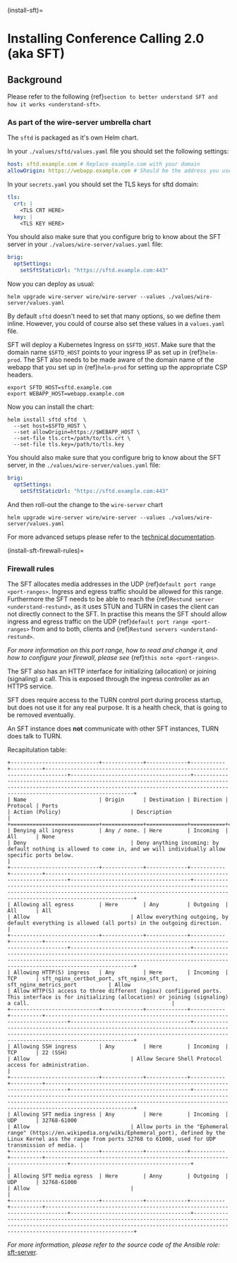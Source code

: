 (install-sft)=

# Installing Conference Calling 2.0 (aka SFT)

## Background

Please refer to the following {ref}`section to better understand SFT and how it works <understand-sft>`.

### As part of the wire-server umbrella chart

The `sftd` is packaged as it's own Helm chart.

In your `./values/sftd/values.yaml` file you should set the following settings:

```yaml
host: sftd.example.com # Replace example.com with your domain
allowOrigin: https://webapp.example.com # Should be the address you used for the webapp deployment (Note: you must include the uri scheme "https://")
```

In your `secrets.yaml` you should set the TLS keys for sftd domain:

```yaml
tls:
  crt: |
    <TLS CRT HERE>
  key: |
    <TLS KEY HERE>
```

You should also make sure that you configure brig to know about the SFT server in your `./values/wire-server/values.yaml`  file:

```yaml
brig:
  optSettings:
    setSftStaticUrl: "https://sftd.example.com:443"
```

Now you can deploy as usual:

```shell
helm upgrade wire-server wire/wire-server --values ./values/wire-server/values.yaml
```

By default `sftd` doesn't need to set that many options, so we define them inline. However, you could of course also set these values in a `values.yaml` file.

SFT will deploy a Kubernetes Ingress on `$SFTD_HOST`.  Make sure that the domain name `$SFTD_HOST` points to your ingress IP as set up in {ref}`helm-prod`.  The SFT also needs to be made aware of the domain name of the webapp that you set up in {ref}`helm-prod` for setting up the appropriate CSP headers.

```shell
export SFTD_HOST=sftd.example.com
export WEBAPP_HOST=webapp.example.com
```

Now you can install the chart:

```shell
helm install sftd sftd  \
  --set host=$SFTD_HOST \
  --set allowOrigin=https://$WEBAPP_HOST \
  --set-file tls.crt=/path/to/tls.crt \
  --set-file tls.key=/path/to/tls.key
```

You should also make sure that you configure brig to know about the SFT server, in the `./values/wire-server/values.yaml` file:

```yaml
brig:
  optSettings:
    setSftStaticUrl: "https://sftd.example.com:443"
```

And then roll-out the change to the `wire-server` chart

```shell
helm upgrade wire-server wire/wire-server --values ./values/wire-server/values.yaml
```

For more advanced setups please refer to the [technical documentation](https://github.com/wireapp/wire-server/blob/develop/charts/sftd/README.md).

(install-sft-firewall-rules)=

### Firewall rules

The SFT allocates media addresses in the UDP {ref}`default port range <port-ranges>`. Ingress and
egress traffic should be allowed for this range. Furthermore the SFT needs to be
able to reach the {ref}`Restund server <understand-restund>`, as it uses STUN and TURN in cases the client
can not directly connect to the SFT. In practise this means the SFT should
allow ingress and egress traffic on the UDP {ref}`default port range <port-ranges>` from and
to both, clients and {ref}`Restund servers <understand-restund>`.

*For more information on this port range, how to read and change it, and how to configure your firewall, please see* {ref}`this note <port-ranges>`.

The SFT also has an HTTP interface for initializing (allocation) or joining (signaling) a call. This is exposed through
the ingress controller as an HTTPS service.

SFT does require access to the TURN control port during process startup, but does not use it for any real purpose.
It is a health check, that is going to be removed eventually.

An SFT instance does **not** communicate with other SFT instances, TURN does talk to TURN.

Recapitulation table:

```{eval-rst}
+----------------------------+-------------+-------------+-----------+----------+-----------------------------------------------------------------------------+--------------------------------------+-----------------------------------------------------------------------------------------------------------------------------------------------------------------------------------------------+
| Name                       | Origin      | Destination | Direction | Protocol | Ports                                                                       | Action (Policy)                      | Description                                                                                                                                                                                   |
+============================+=============+=============+===========+==========+=============================================================================+======================================+===============================================================================================================================================================================================+
| Denying all ingress        | Any / none. | Here        | Incoming  | All      | None                                                                        | Deny                                 | Deny anything incoming: by default nothing is allowed to come in, and we will individually allow specific ports below.                                                                        |
+----------------------------+-------------+-------------+-----------+----------+-----------------------------------------------------------------------------+--------------------------------------+-----------------------------------------------------------------------------------------------------------------------------------------------------------------------------------------------+
| Allowing all egress        | Here        | Any         | Outgoing  | All      | All                                                                         | Allow                                | Allow everything outgoing, by default everything is allowed (all ports) in the outgoing direction.                                                                                            |
+----------------------------+-------------+-------------+-----------+----------+-----------------------------------------------------------------------------+--------------------------------------+-----------------------------------------------------------------------------------------------------------------------------------------------------------------------------------------------+
| Allowing HTTP(S) ingress   | Any         | Here        | Incoming  | TCP      | sft_nginx_certbot_port, sft_nginx_sft_port, sft_nginx_metrics_port          | Allow                                | Allow HTTP(S) access to three different (nginx) confiigured ports. This interface is for initializing (allocation) or joining (signaling) a call.                                             |
+----------------------------+-------------+-------------+-----------+----------+-----------------------------------------------------------------------------+--------------------------------------+-----------------------------------------------------------------------------------------------------------------------------------------------------------------------------------------------+
| Allowing SSH ingress       | Any         | Here        | Incoming  | TCP      | 22 (SSH)                                                                    | Allow                                | Allow Secure Shell Protocol access for administration.                                                                                                                                        |
+----------------------------+-------------+-------------+-----------+----------+-----------------------------------------------------------------------------+--------------------------------------+-----------------------------------------------------------------------------------------------------------------------------------------------------------------------------------------------+
| Allowing SFT media ingress | Any         | Here        | Incoming  | UDP      | 32768-61000                                                                 | Allow                                | Allow ports in the "Ephemeral range" (https://en.wikipedia.org/wiki/Ephemeral_port), defined by the Linux Kernel ass the range from ports 32768 to 61000, used for UDP transmission of media. |
+----------------------------+-------------+-------------+-----------+----------+-----------------------------------------------------------------------------+--------------------------------------+                                                                                                                                                                                               |
| Allowing SFT media egress  | Here        | Anny        | Outgoing  | UDP      | 32768-61000                                                                 | Allow                                |                                                                                                                                                                                               |
+----------------------------+-------------+-------------+-----------+----------+-----------------------------------------------------------------------------+--------------------------------------+-----------------------------------------------------------------------------------------------------------------------------------------------------------------------------------------------+
```

*For more information, please refer to the source code of the Ansible role:* [sft-server](https://github.com/wireapp/ansible-sft/blob/develop/roles/sft-server/tasks/traffic.yml).
